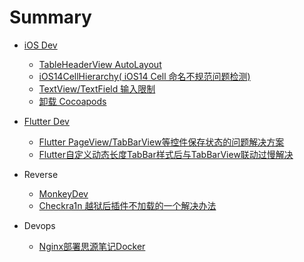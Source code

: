 # Summary



- [iOS Dev](./iOS/ReadME.md)
  - [TableHeaderView AutoLayout](./iOS/TableViewHeaderViewAutoHeight.md)
  - [iOS14CellHierarchy( iOS14 Cell 命名不规范问题检测)](./iOS/iOS14CellHierarchy.md)
  - [TextView/TextField 输入限制](iOS/TextFieldByteLimit.md)
  - [卸载 Cocoapods](iOS/UninstallCocoapods.md)
- [Flutter Dev](./Flutter/ReadMe.md)
  - [Flutter PageView/TabBarView等控件保存状态的问题解决方案](./Flutter/storageState.md)
  - [Flutter自定义动态长度TabBar样式后与TabBarView联动过慢解决](./Flutter/tabbarview.md)






- Reverse
  - [MonkeyDev](Reverse/MonkeyDev.md)
  - [Checkra1n 越狱后插件不加载的一个解决办法](Reverse/TweakFail.md)



- Devops	
  - [Nginx部署思源笔记Docker](./Devops/nginxsiyuan.md)
